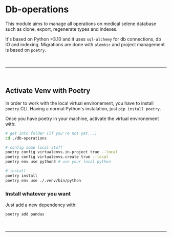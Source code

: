 # Db-operations

This module aims to manage all operations on medical selene database such as clone, export, regenerate types and indexes.

It's based on Python >3.10 and it uses `sql-alchemy` for db connections, db IO and indexing. Migrations are done with `alembic` and project management is based on `poetry`.

<br>

------
<br>

## Activate Venv with Poetry

In order to work with the local virtual environement, you have to install `poetry` CLI. Having a normal Python's instalation, just `pip install poetry`.




Once you have poetry in your machine, activate the virtual environement with: 

```bash
# get into folder (if you're not yet...) 
cd ./db-operations

# config some local stuff 
poetry config virtualenvs.in-project true --local
poetry config virtualenvs.create true --local
poetry env use python3 # use your local python

# install
poetry install
poetry env use ./.venv/bin/python
```

### Install whatever you want

Just add a new dependency with:

```bash
poetry add pandas
```

<br>

------
<br>